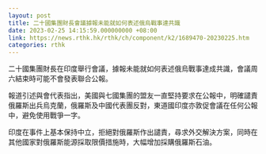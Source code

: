 ```yaml
---
layout: post
title: 二十國集團財長會議據報未能就如何表述俄烏戰事達共識
date: 2023-02-25 14:15:59.000000000 +08:00
link: https://news.rthk.hk/rthk/ch/component/k2/1689470-20230225.htm
categories: rthk
---
```


二十國集團財長在印度舉行會議，據報未能就如何表述俄烏戰事達成共識，會議周六結束時可能不會發表聯合公報。

報道引述與會代表指出，美國與七國集團的盟友一直堅持要求在公報中，明確譴責俄羅斯出兵烏克蘭，俄羅斯及中國代表團反對，東道國印度亦敦促會議在任何公報中，避免使用戰爭一字。

印度在事件上基本保持中立，拒絕對俄羅斯作出譴責，尋求外交解決方案，同時在其他國家對俄羅斯能源採取限價措施時，大幅增加採購俄羅斯石油。
